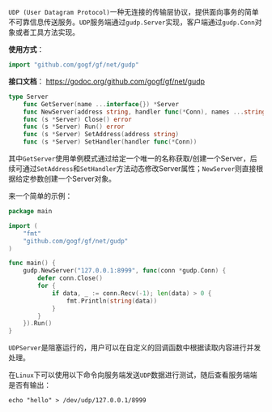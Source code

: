 `UDP (User Datagram Protocol)`一种无连接的传输层协议，提供面向事务的简单不可靠信息传送服务。`UDP`服务端通过`gudp.Server`实现，客户端通过`gudp.Conn`对象或者工具方法实现。

**使用方式**：
```go
import "github.com/gogf/gf/net/gudp"
```

**接口文档**：
https://godoc.org/github.com/gogf/gf/net/gudp
```go
type Server
    func GetServer(name ...interface{}) *Server
    func NewServer(address string, handler func(*Conn), names ...string) *Server
    func (s *Server) Close() error
    func (s *Server) Run() error
    func (s *Server) SetAddress(address string)
    func (s *Server) SetHandler(handler func(*Conn))
```

其中`GetServer`使用单例模式通过给定一个唯一的名称获取/创建一个Server，后续可通过`SetAddress`和`SetHandler`方法动态修改Server属性；`NewServer`则直接根据给定参数创建一个Server对象。

来一个简单的示例：
```go
package main

import (
    "fmt"
    "github.com/gogf/gf/net/gudp"
)

func main() {
    gudp.NewServer("127.0.0.1:8999", func(conn *gudp.Conn) {
        defer conn.Close()
        for {
            if data, _ := conn.Recv(-1); len(data) > 0 {
                fmt.Println(string(data))
            }
        }
    }).Run()
}
```

`UDPServer`是阻塞运行的，用户可以在自定义的回调函数中根据读取内容进行并发处理。

在`Linux`下可以使用以下命令向服务端发送`UDP`数据进行测试，随后查看服务端端是否有输出：

	echo "hello" > /dev/udp/127.0.0.1/8999